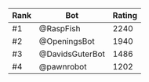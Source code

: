 Rank|Bot|Rating
---|---|---
#1|@RaspFish|2240
#2|@OpeningsBot|1940
#3|@DavidsGuterBot|1486
#4|@pawnrobot|1202
